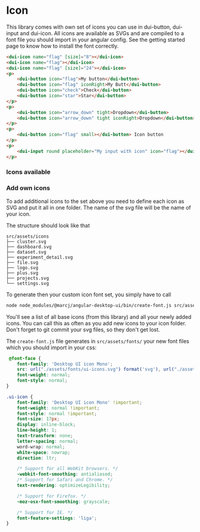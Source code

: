 <h1>Icon</h1>

<p>
    This library comes with own set of icons you can use in dui-button, dui-input and dui-icon. All icons are available as SVGs and are compiled to
    a font file you should import in your angular config. See the getting started page to know how to install the font correctly.
</p>


```html
<dui-icon name="flag" [size]="8"></dui-icon>
<dui-icon name="flag"></dui-icon>
<dui-icon name="flag" [size]="24"></dui-icon>
<p>
    <dui-button icon="flag">My button</dui-button>
    <dui-button icon="flag" iconRight>My Butt</dui-button>
    <dui-button icon="check">Check</dui-button>
    <dui-button icon="star">Star</dui-button>
</p>
<p>
    <dui-button icon="arrow_down" tight>Dropdown</dui-button>
    <dui-button icon="arrow_down" tight iconRight>Dropdown</dui-button>
</p>
<p>
    <dui-button icon="flag" small></dui-button> Icon button
</p>
<p>
    <dui-input round placeholder="My input with icon" icon="flag"></dui-input>
</p>
```

<h3>Icons available</h3>

<icons-browser></icons-browser>

<h3>Add own icons</h3>

<p>
    To add additional icons to the set above you need to define each icon as SVG and put it all in one folder. The name of the svg file will
    be the name of your icon.
</p>

The structure should look like that

```
src/assets/icons
├── cluster.svg
├── dashboard.svg
├── dataset.svg
├── experiment_detail.svg
├── file.svg
├── logo.svg
├── plus.svg
├── projects.svg
└── settings.svg
```

To generate then your custom icon font set, you simply have to call 

```sh
node node_modules/@marcj/angular-desktop-ui/bin/create-font.js src/assets/icons
```

You'll see a list of all base icons (from this library) and all your newly added icons.
You can call this as often as you add new icons to your icon folder. Don't forget to git commit your svg files, so they don't get lost.

The <code>create-font.js</code> file generates in <code>src/assets/fonts/</code> your new font files which you should import in your css:

```css
 @font-face {
    font-family: 'Desktop UI icon Mono';
    src: url("./assets/fonts/ui-icons.svg") format('svg'), url("./assets/fonts/ui-icons.woff") format('woff'), url("./assets/fonts/ui-icons.ttf") format('ttf');
    font-weight: normal;
    font-style: normal;
}

.ui-icon {
    font-family: 'Desktop UI icon Mono' !important;
    font-weight: normal !important;
    font-style: normal !important;
    font-size: 17px;
    display: inline-block;
    line-height: 1;
    text-transform: none;
    letter-spacing: normal;
    word-wrap: normal;
    white-space: nowrap;
    direction: ltr;

    /* Support for all WebKit browsers. */
    -webkit-font-smoothing: antialiased;
    /* Support for Safari and Chrome. */
    text-rendering: optimizeLegibility;

    /* Support for Firefox. */
    -moz-osx-font-smoothing: grayscale;

    /* Support for IE. */
    font-feature-settings: 'liga';
}
```

<api-doc module="components/icon/icon.component" component="IconComponent"></api-doc>
